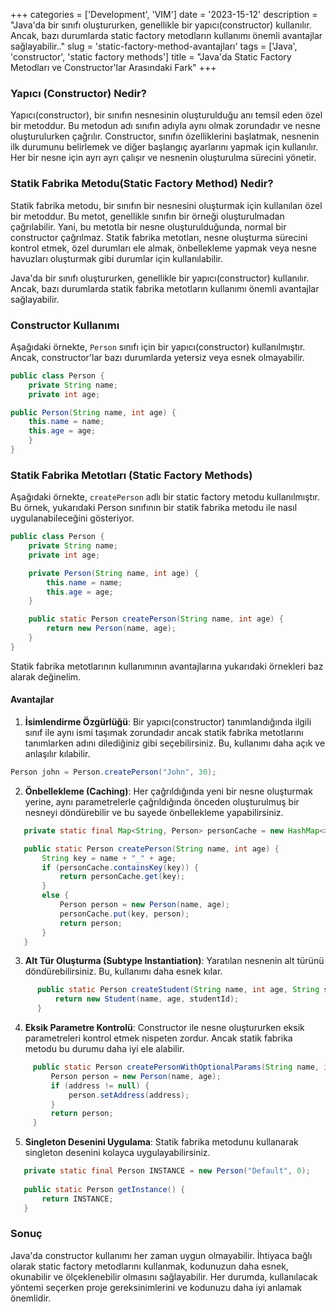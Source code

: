 +++
categories = ['Development', 'VIM']
date = '2023-15-12'
description = "Java'da bir sınıfı oluştururken, genellikle bir yapıcı(constructor) kullanılır. Ancak, bazı durumlarda static factory metodların kullanımı önemli avantajlar sağlayabilir.."
slug = 'static-factory-method-avantajları'
tags = ['Java', 'constructor', 'static factory methods']
title = "Java'da Static Factory Metodları ve Constructor'lar Arasındaki Fark"
+++

### Yapıcı (Constructor) Nedir?

Yapıcı(constructor), bir sınıfın nesnesinin oluşturulduğu anı temsil eden özel bir metoddur. Bu metodun adı sınıfın adıyla aynı olmak zorundadır ve nesne oluşturulurken çağrılır. Constructor, sınıfın özelliklerini başlatmak, nesnenin ilk durumunu belirlemek ve diğer başlangıç ayarlarını yapmak için kullanılır. Her bir nesne için ayrı ayrı çalışır ve nesnenin oluşturulma sürecini yönetir.

### Statik Fabrika Metodu(Static Factory Method) Nedir?

Statik fabrika metodu, bir sınıfın bir nesnesini oluşturmak için kullanılan özel bir metoddur. Bu metot, genellikle sınıfın bir örneği oluşturulmadan çağrılabilir. Yani, bu metotla bir nesne oluşturulduğunda, normal bir constructor çağrılmaz. Statik fabrika metotları, nesne oluşturma sürecini kontrol etmek, özel durumları ele almak, önbellekleme yapmak veya nesne havuzları oluşturmak gibi durumlar için kullanılabilir.

Java'da bir sınıfı oluştururken, genellikle bir yapıcı(constructor) kullanılır. Ancak, bazı durumlarda statik fabrika metotların kullanımı önemli avantajlar sağlayabilir.

### Constructor Kullanımı

Aşağıdaki örnekte, `Person` sınıfı için bir yapıcı(constructor) kullanılmıştır. Ancak, constructor'lar bazı durumlarda yetersiz veya esnek olmayabilir.

```Java
public class Person {
    private String name;
    private int age;

public Person(String name, int age) {
    this.name = name;
    this.age = age;
    }
}
```
### Statik Fabrika Metotları (Static Factory Methods)

Aşağıdaki örnekte, `createPerson` adlı bir static factory metodu kullanılmıştır. Bu örnek, yukarıdaki Person sınıfının bir statik fabrika metodu ile nasıl uygulanabileceğini gösteriyor.

```Java
public class Person {
    private String name;
    private int age;

    private Person(String name, int age) {
        this.name = name;
        this.age = age;
    }

    public static Person createPerson(String name, int age) {
        return new Person(name, age);
    } 
}
```

Statik fabrika metotlarının kullanımının avantajlarına yukarıdaki örnekleri baz alarak değinelim.

#### Avantajlar

1. **İsimlendirme Özgürlüğü**: Bir yapıcı(constructor) tanımlandığında ilgili sınıf ile aynı ismi taşımak zorundadır ancak statik fabrika metotlarını tanımlarken adını dilediğiniz gibi seçebilirsiniz. Bu, kullanımı daha açık ve anlaşılır kılabilir.

```Java
Person john = Person.createPerson("John", 30);
```
2. **Önbellekleme (Caching)**: Her çağrıldığında yeni bir nesne oluşturmak yerine, aynı parametrelerle çağrıldığında önceden oluşturulmuş bir nesneyi döndürebilir ve bu sayede önbellekleme yapabilirsiniz.

```Java
   private static final Map<String, Person> personCache = new HashMap<>();

   public static Person createPerson(String name, int age) {
       String key = name + "_" + age;
       if (personCache.containsKey(key)) {
           return personCache.get(key);
       } 
       else {
           Person person = new Person(name, age);
           personCache.put(key, person);
           return person;
       }
   }
```

3. **Alt Tür Oluşturma (Subtype Instantiation)**: Yaratılan nesnenin alt türünü döndürebilirsiniz. Bu, kullanımı daha esnek kılar.
```Java
      public static Person createStudent(String name, int age, String studentId) {
          return new Student(name, age, studentId);
      }
```
4. **Eksik Parametre Kontrolü**: Constructor ile nesne oluştururken eksik parametreleri kontrol etmek nispeten zordur. Ancak statik fabrika metodu bu durumu daha iyi ele alabilir.
```Java
     public static Person createPersonWithOptionalParams(String name, int age, String address) {
         Person person = new Person(name, age);
         if (address != null) {
             person.setAddress(address);
         }
         return person;
     }
```
5. **Singleton Desenini Uygulama**: Statik fabrika metodunu kullanarak singleton desenini kolayca uygulayabilirsiniz.
```Java
   private static final Person INSTANCE = new Person("Default", 0);
    
   public static Person getInstance() {
       return INSTANCE;
   }
```

### Sonuç
Java'da constructor kullanımı her zaman uygun olmayabilir. İhtiyaca bağlı olarak static factory metodlarını kullanmak, kodunuzun daha esnek, okunabilir ve ölçeklenebilir olmasını sağlayabilir. Her durumda, kullanılacak yöntemi seçerken proje gereksinimlerini ve kodunuzu daha iyi anlamak önemlidir.
